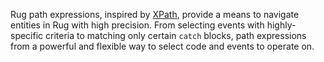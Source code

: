 Rug path expressions, inspired by [XPath][xpath], provide a means to
navigate entities in Rug with high precision.  From selecting events
with highly-specific criteria to matching only certain `catch` blocks,
path expressions from a powerful and flexible way to select code and
events to operate on.

[xpath]: https://www.w3.org/TR/xpath/

